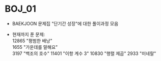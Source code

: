 # BOJ_01
+ BAEKJOON 문제집 "단기간 성장"에 대한 풀이과정 모음

+ 현재까지 푼 문제:  
12865 "평범한 배낭"  
1655 "가운데를 말해요"  
3197 "백조의 호수"
11401 "이항 계수 3"
10830 "행렬 제곱"
2933 "미네랄"